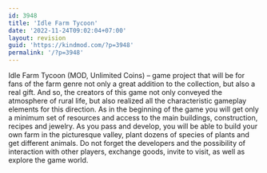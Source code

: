 ```yaml
---
id: 3948
title: 'Idle Farm Tycoon'
date: '2022-11-24T09:02:04+07:00'
layout: revision
guid: 'https://kindmod.com/?p=3948'
permalink: '/?p=3948'
---
```


Idle Farm Tycoon (MOD, Unlimited Coins) – game project that will be for fans of the farm genre not only a great addition to the collection, but also a real gift. And so, the creators of this game not only conveyed the atmosphere of rural life, but also realized all the characteristic gameplay elements for this direction. As in the beginning of the game you will get only a minimum set of resources and access to the main buildings, construction, recipes and jewelry. As you pass and develop, you will be able to build your own farm in the picturesque valley, plant dozens of species of plants and get different animals. Do not forget the developers and the possibility of interaction with other players, exchange goods, invite to visit, as well as explore the game world.